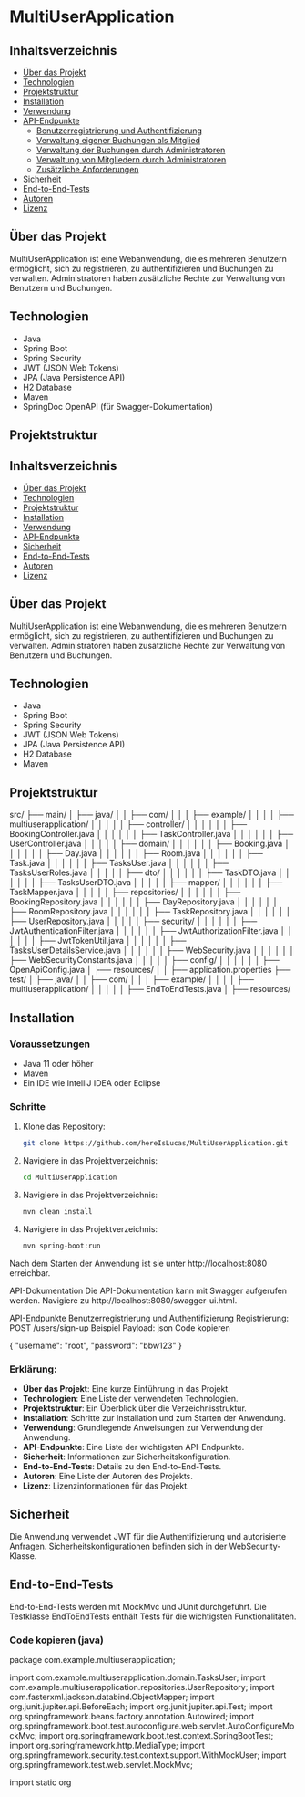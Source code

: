 # MultiUserApplication

## Inhaltsverzeichnis

- [Über das Projekt](#über-das-projekt)
- [Technologien](#technologien)
- [Projektstruktur](#projektstruktur)
- [Installation](#installation)
- [Verwendung](#verwendung)
- [API-Endpunkte](#api-endpunkte)
    - [Benutzerregistrierung und Authentifizierung](#benutzerregistrierung-und-authentifizierung)
    - [Verwaltung eigener Buchungen als Mitglied](#verwaltung-eigener-buchungen-als-mitglied)
    - [Verwaltung der Buchungen durch Administratoren](#verwaltung-der-buchungen-durch-administratoren)
    - [Verwaltung von Mitgliedern durch Administratoren](#verwaltung-von-mitgliedern-durch-administratoren)
    - [Zusätzliche Anforderungen](#zusätzliche-anforderungen)
- [Sicherheit](#sicherheit)
- [End-to-End-Tests](#end-to-end-tests)
- [Autoren](#autoren)
- [Lizenz](#lizenz)

## Über das Projekt

MultiUserApplication ist eine Webanwendung, die es mehreren Benutzern ermöglicht, sich zu registrieren, zu authentifizieren und Buchungen zu verwalten. Administratoren haben zusätzliche Rechte zur Verwaltung von Benutzern und Buchungen.

## Technologien

- Java
- Spring Boot
- Spring Security
- JWT (JSON Web Tokens)
- JPA (Java Persistence API)
- H2 Database
- Maven
- SpringDoc OpenAPI (für Swagger-Dokumentation)

## Projektstruktur

## Inhaltsverzeichnis

- [Über das Projekt](#über-das-projekt)
- [Technologien](#technologien)
- [Projektstruktur](#projektstruktur)
- [Installation](#installation)
- [Verwendung](#verwendung)
- [API-Endpunkte](#api-endpunkte)
- [Sicherheit](#sicherheit)
- [End-to-End-Tests](#end-to-end-tests)
- [Autoren](#autoren)
- [Lizenz](#lizenz)

## Über das Projekt

MultiUserApplication ist eine Webanwendung, die es mehreren Benutzern ermöglicht, sich zu registrieren, zu authentifizieren und Buchungen zu verwalten. Administratoren haben zusätzliche Rechte zur Verwaltung von Benutzern und Buchungen.

## Technologien

- Java
- Spring Boot
- Spring Security
- JWT (JSON Web Tokens)
- JPA (Java Persistence API)
- H2 Database
- Maven
## Projektstruktur
src/
├── main/
│ ├── java/
│ │ ├── com/
│ │ │ ├── example/
│ │ │ │ ├── multiuserapplication/
│ │ │ │ │ ├── controller/
│ │ │ │ │ │ ├── BookingController.java
│ │ │ │ │ │ ├── TaskController.java
│ │ │ │ │ │ ├── UserController.java
│ │ │ │ │ ├── domain/
│ │ │ │ │ │ ├── Booking.java
│ │ │ │ │ │ ├── Day.java
│ │ │ │ │ │ ├── Room.java
│ │ │ │ │ │ ├── Task.java
│ │ │ │ │ │ ├── TasksUser.java
│ │ │ │ │ │ ├── TasksUserRoles.java
│ │ │ │ │ ├── dto/
│ │ │ │ │ │ ├── TaskDTO.java
│ │ │ │ │ │ ├── TasksUserDTO.java
│ │ │ │ │ ├── mapper/
│ │ │ │ │ │ ├── TaskMapper.java
│ │ │ │ │ ├── repositories/
│ │ │ │ │ │ ├── BookingRepository.java
│ │ │ │ │ │ ├── DayRepository.java
│ │ │ │ │ │ ├── RoomRepository.java
│ │ │ │ │ │ ├── TaskRepository.java
│ │ │ │ │ │ ├── UserRepository.java
│ │ │ │ │ ├── security/
│ │ │ │ │ │ ├── JwtAuthenticationFilter.java
│ │ │ │ │ │ ├── JwtAuthorizationFilter.java
│ │ │ │ │ │ ├── JwtTokenUtil.java
│ │ │ │ │ │ ├── TasksUserDetailsService.java
│ │ │ │ │ │ ├── WebSecurity.java
│ │ │ │ │ │ ├── WebSecurityConstants.java
│ │ │ │ │ ├── config/
│ │ │ │ │ │ ├── OpenApiConfig.java
│ ├── resources/
│ │ ├── application.properties
├── test/
│ ├── java/
│ │ ├── com/
│ │ │ ├── example/
│ │ │ │ ├── multiuserapplication/
│ │ │ │ │ ├── EndToEndTests.java
│ ├── resources/

## Installation

### Voraussetzungen

- Java 11 oder höher
- Maven
- Ein IDE wie IntelliJ IDEA oder Eclipse

### Schritte

1. Klone das Repository:
   ```bash
   git clone https://github.com/hereIsLucas/MultiUserApplication.git
2. Navigiere in das Projektverzeichnis:
      ```bash
      cd MultiUserApplication
3. Navigiere in das Projektverzeichnis:
      ```bash
      mvn clean install
3. Navigiere in das Projektverzeichnis:
      ```bash
      mvn spring-boot:run

Nach dem Starten der Anwendung ist sie unter http://localhost:8080 erreichbar.

API-Dokumentation
Die API-Dokumentation kann mit Swagger aufgerufen werden. Navigiere zu http://localhost:8080/swagger-ui.html.

API-Endpunkte
Benutzerregistrierung und Authentifizierung
Registrierung:
POST /users/sign-up
Beispiel Payload:
json
Code kopieren

{
"username": "root",
"password": "bbw123"
}

### Erklärung:

- **Über das Projekt**: Eine kurze Einführung in das Projekt.
- **Technologien**: Eine Liste der verwendeten Technologien.
- **Projektstruktur**: Ein Überblick über die Verzeichnisstruktur.
- **Installation**: Schritte zur Installation und zum Starten der Anwendung.
- **Verwendung**: Grundlegende Anweisungen zur Verwendung der Anwendung.
- **API-Endpunkte**: Eine Liste der wichtigsten API-Endpunkte.
- **Sicherheit**: Informationen zur Sicherheitskonfiguration.
- **End-to-End-Tests**: Details zu den End-to-End-Tests.
- **Autoren**: Eine Liste der Autoren des Projekts.
- **Lizenz**: Lizenzinformationen für das Projekt.

## Sicherheit
Die Anwendung verwendet JWT für die Authentifizierung und autorisierte Anfragen. Sicherheitskonfigurationen befinden sich in der WebSecurity-Klasse.

## End-to-End-Tests
End-to-End-Tests werden mit MockMvc und JUnit durchgeführt. Die Testklasse EndToEndTests enthält Tests für die wichtigsten Funktionalitäten.


### Code kopieren (java)
package com.example.multiuserapplication;

import com.example.multiuserapplication.domain.TasksUser;
import com.example.multiuserapplication.repositories.UserRepository;
import com.fasterxml.jackson.databind.ObjectMapper;
import org.junit.jupiter.api.BeforeEach;
import org.junit.jupiter.api.Test;
import org.springframework.beans.factory.annotation.Autowired;
import org.springframework.boot.test.autoconfigure.web.servlet.AutoConfigureMockMvc;
import org.springframework.boot.test.context.SpringBootTest;
import org.springframework.http.MediaType;
import org.springframework.security.test.context.support.WithMockUser;
import org.springframework.test.web.servlet.MockMvc;

import static org

